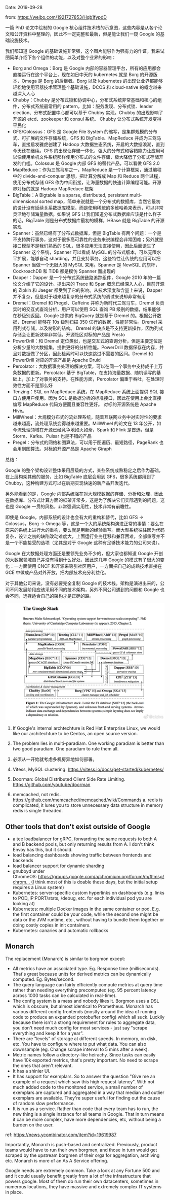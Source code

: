 Date: 2019-09-28

from: https://weibo.com/1921727853/Hqb1fypdD

一篇 PhD 论文中绘制的 Google 核心组件技术栈的示意图，这些内容是从各个论文和公开资料中整理的，因此不一定完整和最新，但是能让我们一窥 Google 的基础设施技术。

我们都知道 Google 的基础设施非常强，这个图片能够作为强有力的作证。我来试图简单介绍下各个组件的功能，以及对整个业界的影响：

- Borg and Omega：Borg 是 Google 内部的容器管理平台，所有的应用都会直接运行在这个平台上，现在如日中天的 kubernetes 就是 Borg 的开源版本，Omega 是 Borg 的后继者。Borg 以及 kubernetes 的出现让业界都能够轻松地使用容器技术管理整个基础设施，DCOS 和 cloud-native 的概念越来越深入人心
- Chubby：Chubby 是分布式锁和协调中心，分布式系统非常基础和核心的组件，分布式系统最常用的 pattern，比如：服务发现、分布式锁、leader election、分布式配置中心都可以基于 Chubby 实现。Chubby 的出现影响了开源的 etcd、zookeeper 和 consul 系统。 Chubby 让分布式系统开发变得平民化
- GFS/Colossus：GFS 是 Google File System 的缩写，是集群规模的分布式、可扩展的文件存储系统，GFS 和 BigTable、MapReduce 并成为三驾马车，直接启发雅虎创建了 Hadoop 大数据生态系统，开启的大数据浪潮，直到今天还在继续。GFS 的出现让存储一体化，强大的分布式和容错能力让应用可以像使用单机文件系统那样使用分布式的文件存储，极大降低了分布式存储开发的门槛。Colossus 是 Google 内部 GFS 的替代产品，可以看做 GFS 2.0
- MapReduce：作为三驾马车之一，MapReduce 是一个计算框架，通过编程中的 divide-and-conquer 思想，把计算分解成 Map 和 Reduce 两个过程，使用分布式存储 GFS 作为中间衔接，让海量数据的快速计算编程可能。开源界对标的就是 Hadoop MapReduce 框架
- BigTable：A Bigtable is a sparse, distributed, persistent multi-dimensional sorted map，简单来说就是一个分布式的数据库，当然它最初的设计没有延续关系数据库模型，而是使用稀疏的多维哈希来表示，可以非常灵活地存储海量数据。如果说 GFS 让我们知道分布式数据库应该是什么样子的话，BigTable 则是分布式数据库最初的模样，HBase 就是 BigTable 的开源实现
- Spanner：虽然已经有了分布式数据库，但是 BigTable 有两个问题：一个是不支持跨行事务，这对于很多高可靠性的业务来说编程会非常困难；另外就是接口模型不是我们熟悉的 SQL，很多应用无法直接使用，因此后面诞生了 Spanner 这个系统，Spanner 可以看成 MySQL 的分布式版本，可以无限水平扩展，能够自动 sharding，并且支持事务，这些特性让传统的应用可以把 Spanner 当做一个无限大的 MySQL 来用。Spanner 是 NewSQL 的旗杆，CockroachDB 和 TiDB 都是模仿 Spanner 而出现的
- Dapper：Dapper 是一个分布式系统链路追踪组件，Google 2010 年的一篇论文介绍了它的设计。提出来的 Trace 和 Span 概念已经深入人心，目前开源的 Zipkin 和 Jaeger 都受到了它的影响。从技术深度和含量上来说，Dapper 并不复杂，但是对于越来越复杂的分布式系统的调试来说却非常有用
- Dremel：Dremel 和 Pregel、Caffeine 并称为新时代三驾马车，Dremel 负责实时的交互式查询分析，用户可以使用 SQL 查询 PB 级别的数据，结果能够在秒级别返回。Google 提供的 BigQuery 就是基于 Dremel 的。根据公开数据，Dremel 能够在 10s 级别扫描 350 亿行的数据，性能非常快。Dremel 采用列式存储，以及树形的结构。 Dremel 的缺点是不支持更新操作，因为列式存储会让更新效率非常低。开源社区对标的产品是 Presto
- PowerDrill：和 Dremel 定位类似，也是交互式的查询分析，但是主要定位是分析少量的大数据集，提供更好的分析性能。PowerDrill 数据保存在内存，并且对数据做了分区，因此检索时可以快速跳过不需要的区间。Dremel 和 PowerDrill 对应的开源产品是 Apache Druid
- Percolator：大数据事务处理的解决方案，可以在同一个事务中支持成千上万条数据的更新。Percolator 基于 BigTable，在支持海量数据、随机读写的基础上，加上了对事务的支持。在性能方面，Percolator 偏重于吞吐，在处理时效性方面不是那么好
- Tenzing：SQL on MapReduce 系统，在 MapReduce 系统上面提供 SQL 接口方便用户使用。因为 SQL 是数据分析的标准接口，因此在使用上会比直接编写 MapReduce 代码方便而且兼容性更好。 对标的开源系统是 Apache Hive。
- MillWheel：大规模分布式的流处理系统，随着互联网业务中对实时性的要求越来越高，流处理系统变得越来越重要。MillWheel 的论文在 13 年公开，如今流处理领域在开源已经竞争地如火如荼，Spark 和 Flink 是首选，但是 Storm、Kafka、Pulsar 也是不错的产品
- Pregel：分布式的网络和图算法，可以用于图遍历、最短路径，PageRank 也会用到图算法。对标的开源产品是 Apache Giraph

总结：

Google 的整个架构设计整体采用层级的方式，某些系统成熟稳定之后作为基础，在上层构架其他的服务，比如 BigTable 底层会用到 GFS，很多系统都用到了 Chubby，这种构建方式可以在后期实现快速的新产品开发迭代。

另外能看到的是，Google 内部系统强在对大规模数据的存储、分析和处理，因此在数据库、分布式计算方面的框架非常多，这是为了解决它们实际遇到的问题。这也是 Google 一贯的风格，非常强调实用性，技术非常有前瞻性。

即使是 Google，内部系统的设计也会有大的重构和替代，比如 GFS -> Colossus，Borg -> Omega 等，这是一个大的系统架构演进正常的事情：要么在原来的系统上进行大的重构，要么就是用新的经验重写。而大型系统往往因为代码复杂，设计之初的缺陷改动难度大，上面运行业务迁移和兼容困难，全部重写并不是一个不能接受的选项（尤其是对于 Google 这种有足够技术能力的公司来说）。

Google 在大数据处理方面还是要领先业务不少的，但大家也都知道 Google 开创的大数据领域自己并没有得到什么好处，因此这几年 Google 的模式有了很大的变化：一方面使用 CNCF 和开源来吸引社区用户，一方面把自己的成熟技术直接在 GCE 中做成产品对外开放，把内部技术充分利益化。

对于其他公司来说，没有必要完全复制 Google 的技术栈。架构是演进出来的，公司不同发展阶段应该采用不同的技术架构，另外不同公司遇到的问题和 Google 也会不同，选择适合自己的架构才是正确的路。

![](images/google-arch.jpg)

1. If Google's internal archtechture is Red Hat Enterprise Linux, we would like our architechture to be Centos, an open source version.
2. The problem lies in multi-paradiam. One working paradiam is better than two good paradiam. One paradiam to rule them all.
3. 必须从一开始就考虑多机房异地如何部署。

1. Vitess, MySQL clustering. https://vitess.io/docs/get-started/kubernetes/
2. Doorman: Global Distributed Client Side Rate Limiting. https://github.com/youtube/doorman
3. memcached, not redis. https://github.com/memcached/memcached/wiki/Commands
    a. redis is complicated, it lures you to store unnecessary data structure in memory
redis is single threaded.


## Other tools that don't exist outside of Google

- a tee loadbalancer for gRPC, forwarding the same requests to both A and B backend pools, but only returning results from A. I don't think Envoy has this, but it should.
- load balancing dashboards showing traffic between frontends and backends
- load balancer support for dynamic sharding
- gnubbyd under ChromeOS: https://groups.google.com/a/chromium.org/forum/m/#!msg/chrom... (I think most of this is doable these days, but the initial setup requires a Linux system)
- Kubernetes: server-specific custom hyperlinks on dashboards (e.g. links to POD_IP:PORT/stats, /debug, etc. for each individual pod you are looking at)
- Kubernetes: multiple Docker images in the same container or pod. E.g. the first container could be your code, while the second one might be data or the JVM runtime, etc., without having to bundle them together or doing costly copies in init containers.
- Kubernetes: canaries and automatic rollbacks

## Monarch

The replacement (Monarch) is similar to borgmon except:
* All metrics have an associated type. Eg. Response time (milliseconds). That's great because units for derived metrics can be dynamically computed. Eg. Bytes/second.
* The query language can fairly efficiently compute metrics at query time rather than needing everything precomputed (eg. 95 percent latency across 1000 tasks can be calculated in real-time).
* The config system is a mess and nobody likes it. Borgmon uses a DSL which is obscure, but almost identical to Prometheus. Monarch has various different config frontends (mostly around the idea of running code to produce an expanded protobuffer config) which all suck. Luckily because there isn't a strong requirement for rules to aggregate data, you don't need much config for most services - just say "scrape everything and keep it for a year".
* There are "levels" of storage at different speeds. In memory, on disk, etc. You have to configure where to put what data. You can also downsample (eg. Change scrape interval to 5 mins after a week).
* Metric names follow a directory-like heirachy. Since tasks can easily have 10k exported metrics, that's pretty important. No need to scrape the ones that aren't relevant.
* It has a shinier UI.
* It has support for exemplars. So to answer the question "Give me an example of a request which saw this high request latency". With not much added code to the monitored service, a small number of exemplars are captured and aggregated in a way that median and outlier exemplars are available. They're super useful for finding out the cause of random slow performance.
* It is run as a service. Rather than code that every team has to run, the new thing is a single instance for all teams in Google. That in turn means it can be more complex, have more dependencies, etc, without being a burden on the user.

ref: https://news.ycombinator.com/item?id=19619987

Importantly, Monarch is push-based and centralized. Previously, product teams would have to run their own borgmen, and those in turn would get scraped by the upstream borgmen of their orga for aggregation, archiving etc. Monarch is more of an As A Service offering.


Google needs are extremely common. Take a look at any Fortune 500 and and it could usually benefit greatly from a lot of the infrastructure that powers google.
Most of them do run their own datacenters, sometimes in numerous locations, they have massive and extremely complex IT systems in place.
